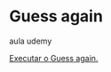 # Guess again
 aula udemy

<a href= "https://vanderleyl.github.io/Guess-again/index.html"> Executar o Guess again.</a>
